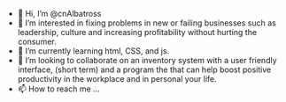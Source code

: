 - 👋 Hi, I’m @cnAlbatross
- 👀 I’m interested in fixing problems in new or failing businesses such as leadership, culture and increasing profitability without hurting the consumer.
- 🌱 I’m currently learning html, CSS, and js.
- 💞️ I’m looking to collaborate on an inventory system with a user friendly interface, (short term) and a program the that can help boost positive productivity in the workplace and in personal your life.
- 📫 How to reach me ...

<!---
cnAlbatross/cnAlbatross is a ✨ special ✨ repository because its `README.md` (this file) appears on your GitHub profile.
You can click the Preview link to take a look at your changes.
--->
